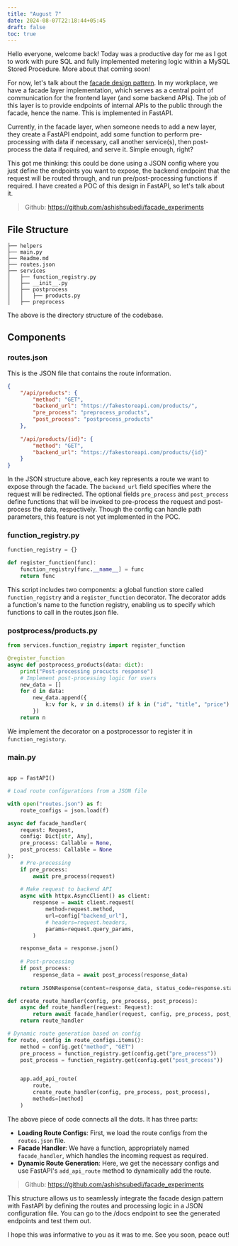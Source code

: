 ```yaml
---
title: "August 7"
date: 2024-08-07T22:18:44+05:45
draft: false
toc: true
---
```

Hello everyone, welcome back! Today was a productive day for me as I got to work with pure SQL and fully implemented metering logic within a MySQL Stored Procedure. More about that coming soon!

For now, let's talk about the  [facade design pattern](https://refactoring.guru/design-patterns/facade). In my workplace, we have a facade layer implementation, which serves as a central point of communication for the frontend layer (and some backend APIs). The job of this layer is to provide endpoints of internal APIs to the public through the facade, hence the name. This is implemented in FastAPI.

Currently, in the facade layer, when someone needs to add a new layer, they create a FastAPI endpoint, add some function to perform pre-processing with data if necessary, call another service(s), then post-process the data if required, and serve it. Simple enough, right?

This got me thinking: this could be done using a JSON config where you just define the endpoints you want to expose, the backend endpoint that the request will be routed through, and run pre/post-processing functions if required. I have created a POC of this design in FastAPI, so let's talk about it.

> Github: https://github.com/ashishsubedi/facade_experiments

## File Structure

```
├── helpers
├── main.py
├── Readme.md
├── routes.json
├── services
│   ├── function_registry.py
│   ├── __init__.py
│   ├── postprocess
│   │   ├── products.py
│   ├── preprocess
```
The above is the directory structure of the codebase.

## Components

### routes.json

This is the JSON file that contains the route information.

```json
{
    "/api/products": {
        "method": "GET",
        "backend_url": "https://fakestoreapi.com/products/",
        "pre_process": "preprocess_products",
        "post_process": "postprocess_products"
    },
    
    "/api/products/{id}": {
        "method": "GET",
        "backend_url": "https://fakestoreapi.com/products/{id}"
    }   
}
```

In the JSON structure above, each key represents a route we want to expose through the facade. The `backend_url` field specifies where the request will be redirected. The optional fields `pre_process` and `post_process` define functions that will be invoked to pre-process the request and post-process the data, respectively. Though the config can handle path parameters, this feature is not yet implemented in the POC.

### function_registry.py

```python
function_registry = {}

def register_function(func):
    function_registry[func.__name__] = func
    return func

```

This script includes two components: a global function store called `function_registry` and a `register_function` decorator. The decorator adds a function's name to the function registry, enabling us to specify which functions to call in the routes.json file.

### postprocess/products.py

```python
from services.function_registry import register_function

@register_function
async def postprocess_products(data: dict):
    print("Post-processing procucts response")
    # Implement post-processing logic for users
    new_data = []
    for d in data:
        new_data.append({
            k:v for k, v in d.items() if k in ("id", "title", "price")
        })
    return n
```

We implement the decorator on a postprocessor to register it in `function_registory`.


### main.py
```python

app = FastAPI()

# Load route configurations from a JSON file

with open("routes.json") as f:
    route_configs = json.load(f)

async def facade_handler(
    request: Request,
    config: Dict[str, Any],
    pre_process: Callable = None,
    post_process: Callable = None
):
    # Pre-processing
    if pre_process:
        await pre_process(request)
    
    # Make request to backend API
    async with httpx.AsyncClient() as client:
        response = await client.request(
            method=request.method,
            url=config["backend_url"],
            # headers=request.headers,
            params=request.query_params,
        )

    response_data = response.json()
    
    # Post-processing
    if post_process:
        response_data = await post_process(response_data)
    
    return JSONResponse(content=response_data, status_code=response.status_code)

def create_route_handler(config, pre_process, post_process):
    async def route_handler(request: Request):
        return await facade_handler(request, config, pre_process, post_process)
    return route_handler

# Dynamic route generation based on config
for route, config in route_configs.items():
    method = config.get("method", "GET")
    pre_process = function_registry.get(config.get("pre_process"))
    post_process = function_registry.get(config.get("post_process"))


    app.add_api_route(
        route, 
        create_route_handler(config, pre_process, post_process),
        methods=[method]
    )

```

The above piece of code connects all the dots. It has three parts:

- **Loading Route Configs**: First, we load the route configs from the `routes.json` file.
- **Facade Handler**: We have a function, appropriately named `facade_handler`, which handles the incoming request as required.
- **Dynamic Route Generation**: Here, we get the necessary configs and use FastAPI's `add_api_route` method to dynamically add the route.

> Github: https://github.com/ashishsubedi/facade_experiments

This structure allows us to seamlessly integrate the facade design pattern with FastAPI by defining the routes and processing logic in a JSON configuration file. You can go to the /docs endpoint to see the generated endpoints and test them out.


I hope this was informative to you as it was to me. See you soon, peace out!